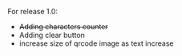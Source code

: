 
For release 1.0:
- ~~Adding characters counter~~
- Adding clear button
- increase size of qrcode image as text increase
